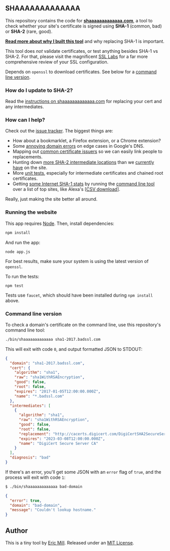 ## SHAAAAAAAAAAAAA

This repository contains the code for **[shaaaaaaaaaaaaa.com](https://shaaaaaaaaaaaaa.com)**, a tool to check whether your site's certificate is signed using **SHA-1** (common, bad) or **SHA-2** (rare, good).

**[Read more about why I built this tool](https://konklone.com/post/why-google-is-hurrying-the-web-to-kill-sha-1)** and why replacing SHA-1 is important.

This tool does *not* validate certificates, or test anything besides SHA-1 vs SHA-2. For that, please visit the magnificent [SSL Labs](https://www.ssllabs.com/ssltest/analyze.html) for a far more comprehensive review of your SSL configuration.

Depends on `openssl` to download certificates. See below for a [command line version](#command-line-version).

### How do I update to SHA-2?

Read the [instructions on shaaaaaaaaaaaaa.com](https://shaaaaaaaaaaaaa.com#sha2-certificate) for replacing your cert and any intermediates.

### How can I help?

Check out the [issue tracker](https://github.com/konklone/shaaaaaaaaaaaaa/issues). The biggest things are:

* How about a bookmarklet, a Firefox extension, or a Chrome extension?
* Some [annoying domain errors](https://github.com/konklone/shaaaaaaaaaaaaa/issues/34) on edge cases in Google's DNS.
* Mapping out [common certificate issuers](https://github.com/konklone/shaaaaaaaaaaaaa/issues/31) so we can easily link people to replacements.
* Hunting down [more SHA-2 intermediate locations](https://github.com/konklone/shaaaaaaaaaaaaa/issues/36) than we [currently have](https://shaaaaaaaaaaaaa.com/#sha2-intermediate) on the site.
* More [unit tests](https://github.com/konklone/shaaaaaaaaaaaaa/blob/master/test/shaaaaa.js), especially for intermediate certificates and chained root certificates.
* Getting [some Internet SHA-1 stats](https://github.com/konklone/shaaaaaaaaaaaaa/issues/16) by running the [command line tool](#command-line-version) over a list of top sites, like Alexa's [[CSV download](https://s3.amazonaws.com/alexa-static/top-1m.csv.zip)].

Really, just making the site better all around.

### Running the website

This app requires [Node](https://nodejs.org). Then, install dependencies:

```bash
npm install
```

And run the app:

```
node app.js
```

For best results, make sure your system is using the latest version of `openssl`.

To run the tests:

```
npm test
```

Tests use `faucet`, which should have been installed during `npm install` above.

### Command line version

To check a domain's certificate on the command line, use this repository's command line tool:

```bash
./bin/shaaaaaaaaaaaaa sha1-2017.badssl.com
```

This will exit with code `0`, and output formatted JSON to STDOUT:

```json
{
  "domain": "sha1-2017.badssl.com",
  "cert": {
    "algorithm": "sha1",
    "raw": "sha1WithRSAEncryption",
    "good": false,
    "root": false,
    "expires": "2017-01-05T12:00:00.000Z",
    "name": "*.badssl.com"
  },
  "intermediates": [
    {
      "algorithm": "sha1",
      "raw": "sha1WithRSAEncryption",
      "good": false,
      "root": false,
      "replacement": "http://cacerts.digicert.com/DigiCertSHA2SecureServerCA.crt",
      "expires": "2023-03-08T12:00:00.000Z",
      "name": "DigiCert Secure Server CA"
    }
  ],
  "diagnosis": "bad"
}
```

If there's an error, you'll get some JSON with an `error` flag of `true`, and the process will exit with code `1`:

```bash
$ ./bin/shaaaaaaaaaaaaa bad-domain
```

```json
{
  "error": true,
  "domain": "bad-domain",
  "message": "Couldn't lookup hostname."
}
```


## Author

This is a tiny tool by [Eric Mill](https://twitter.com/konklone). Released under an [MIT License](LICENSE).
